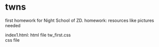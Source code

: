 twns
====

first homework for Night School of ZD.
homework:
    resources like pictures needed
    
index1.html:
    html file
tw_first.css    
    css file
